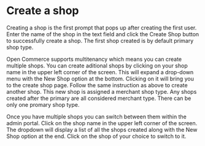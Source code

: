 # Create a shop

Creating a shop is the first prompt that pops up after creating the first user. Enter the name of the shop in the text field and click the Create Shop button to successfully create a shop. The first shop created is by default primary shop type.

Open Commerce supports multitenancy which means you can create multiple shops. You can create aditional shops by clicking on your shop name in the upper left corner of the screen. This will expand a drop-down menu with the New Shop option at the bottom. Clicking on it will bring you to the create shop page. Follow the same instruction as above to create another shop. This new shop is assigned a merchant shop type. Any shops created after the primary are all considered merchant type. There can be only one promary shop type. 

Once you have multiple shops you can switch between them within the admin portal. Click on the shop name in the upper left corner of the screen. The dropdown will display a list of all the shops created along with the New Shop option at the end. Click on the shop of your choice to switch to it. 